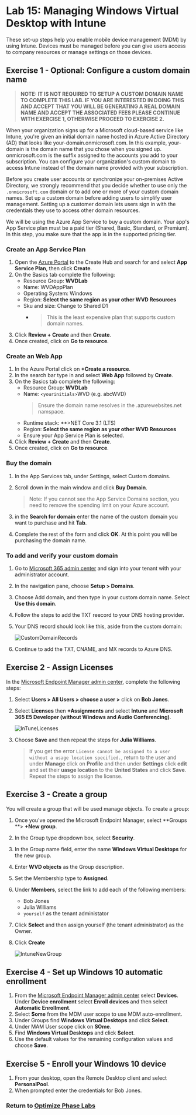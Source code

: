 # Lab 15: Managing Windows Virtual Desktop with Intune

These set-up steps help you enable mobile device management (MDM) by using Intune. Devices must be managed before you can give users access to company resources or manage settings on those devices.

## Exercise 1 - Optional: Configure a custom domain name

> **NOTE: IT IS NOT REQUIRED TO SETUP A CUSTOM DOMAIN NAME TO COMPLETE THIS LAB.  IF YOU ARE INTERESTED IN DOING THIS AND ACCEPT THAT YOU WILL BE GENERATING A REAL DOMAIN NAME AND ACCEPT THE ASSOCIATED FEES PLEASE CONTINUE WITH EXERCISE 1, OTHERWISE PROCEED TO EXERCISE 2.**

When your organization signs up for a Microsoft cloud-based service like Intune, you're given an initial domain name hosted in Azure Active Directory (AD) that looks like your-domain.onmicrosoft.com. In this example, your-domain is the domain name that you chose when you signed up. onmicrosoft.com is the suffix assigned to the accounts you add to your subscription. You can configure your organization's custom domain to access Intune instead of the domain name provided with your subscription.

Before you create user accounts or synchronize your on-premises Active Directory, we strongly recommend that you decide whether to use only the `.onmicrosoft.com` domain or to add one or more of your custom domain names. Set up a custom domain before adding users to simplify user management. Setting up a customer domain lets users sign in with the credentials they use to access other domain resources.

We will be using the  Azure App Service to buy a custom domain.  Your app's App Service plan must be a paid tier (Shared, Basic, Standard, or Premium). In this step, you make sure that the app is in the supported pricing tier.

### Create an App Service Plan

1. Open the [Azure Portal](https://portal.azure.com/#create/hub) to the Create Hub and search for and select **App Service Plan**, then click **Create**.
2. On the Basics tab complete the following: 
    * Resource Group: **WVDLab**
    * Name: WVDAppPlan
    * Operating System: Windows
    * Region: **Select the same region as your other WVD Resources**
    * Sku and size: Change to Shared D1
        * > This is the least expensive plan that supports custom domain names.
3. Click **Review + Create** and then **Create**.
4. Once created, click on **Go to resource**.

### Create an Web App

1. In the Azure Portal click on **+Create a resource**.
2. In the search bar type in and select **Web App** followed by **Create**.
3. On the Basics tab complete the following: 
    * Resource Group: **WVDLab**
    * Name: `<yourinitials>`WVD (e.g. abcWVD)
        > Ensure the domain name resolves in the .azurewebsites.net namspace.
    * Runtime stack: **>NET Core 3.1 (LTS)
    * Region: **Select the same region as your other WVD Resources**
    * Ensure your App Service Plan is selected.
4. Click **Review + Create** and then **Create**.
5. Once created, click on **Go to resource**.

### Buy the domain

1. In the App Services tab, under Settings, select Custom domains.
2. Scroll down in the main window and click **Buy Domain**.
    > Note: If you cannot see the App Service Domains section, you need to remove the spending limit on your Azure account.

3. in the **Search for domain** enter the name of the custom domain you want to purchase and hit **Tab**.
4. Complete the rest of the form and click **OK**.  At this point you will be purchasing the domain name.

### To add and verify your custom domain

1. Go to [Microsoft 365 admin center](https://admin.microsoft.com/) and sign into your tenant with your administrator account.
2. In the navigation pane, choose **Setup > Domains**.
3. Choose Add domain, and then type in your custom domain name. Select **Use this domain**.
4. Follow the steps to add the TXT reecord to your DNS hosting provider.
5. Your DNS record should look like this, aside from the custom domain:

    ![CustomDomainRecords](../attachments/CustomDomainRecords.PNG)
6. Continue to add the TXT, CNAME, and MX records to Azure DNS.

## Exercise 2 - Assign Licenses

In the [Microsoft Endpoint Manager admin center](https://go.microsoft.com/fwlink/?linkid=2109431), complete the following steps:

1. Select **Users > All Users > choose a user >** click on **Bob Jones**.
2. Select **Licenses** then **+Assignments** and select **Intune** and **Microsoft 365 E5 Developer (without Windows and Audio Conferencing)**.

    ![InTuneLicenses](../attachments/InTuneLicenses.PNG)

3. Choose **Save** and then repeat the steps for **Julia Williams**.
    > If you get the error `License cannot be assigned to a user without a usage location specified.`, return to the user and under **Manage** click on **Profile** and then under **Settings** click **edit** and set their **uasge location** to the **United States** and click **Save**.  Repeat the steps to assign the license.

## Exercise 3 - Create a group

You will create a group that will be used manage objects. To create a group:

1. Once you've opened the Microsoft Endpoint Manager, select **Groups **> **+New group**.
2. In the Group type dropdown box, select **Security**.
3. In the Group name field, enter the name **Windows Virtual Desktops** for the new group.
4. Enter **WVD objects** as the Group description.
5. Set the Membership type to **Assigned**.
6. Under **Members**, select the link to add each of the following members:
    * Bob Jones
    * Julia Williams
    * `yourself` as the tenant administator
7. Click **Select** and then assign yourself (the tenant administrator) as the Owner.
8. Click **Create**

    ![IntuneNewGroup](../attachments/IntuneNewGroup.PNG)

## Exercise 4 - Set up Windows 10 automatic enrollment

1. From the [Microsoft Endpoint Manager admin center](https://go.microsoft.com/fwlink/?linkid=2109431) select **Devices**.  Under **Device enrollment** select **Enroll devices** and then select **Automatic Enrollment**.
2. Select **Some** from the MDM user scope to use MDM auto-enrollment.
3. Under Groups find **Windows Virtual Desktops** and click **Select**.
4. Under MAM User scope click on **SOme**.
5. Find **Windows Virtual Desktops** and click **Select**.
6. Use the default values for the remaining configuration values and choose **Save**.

## Exercise 5 - Enroll your Windows 10 device

1. From your desktop, open the Remote Desktop client and select **PersonalPool**.
2. When prompted enter the credentials for Bob Jones.


### Return to [Optimize Phase Labs](optimize.md)
